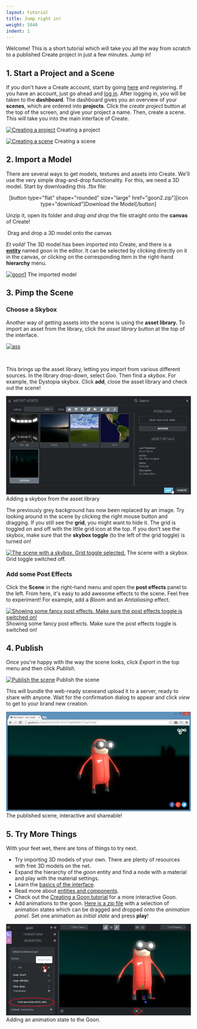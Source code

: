 ```yaml
---
layout: tutorial
title: Jump right in!
weight: 5840
indent: 1
---
```

Welcome! This is a short tutorial which will take you all the way from scratch to a published Create project in just a few minutes. Jump in!
<h2>1. Start a Project and a Scene</h2>
If you don't have a Create account, start by going <a href="https://app.goocreate.com/user/register" target="_blank">here</a> and registering. If you have an account, just go ahead and <a href="https://app.goocreate.com/user/login" target="_blank">log in</a>. After logging in, you will be taken to the <strong>dashboard</strong>. The dashboard gives you an overview of your <b>scenes</b>, which are ordered into <strong>projects</strong>. Click the <em>create project</em> button at the top of the screen, and give your project a name. Then, create a scene. This will take you into the main interface of Create.

<a href="http://goocreate.com/wp-content/uploads/sites/3/2014/08/create-project.jpg"><img class="size-full wp-image-1134" src="http://goocreate.com/wp-content/uploads/sites/3/2014/08/create-project.jpg" alt="Creating a project" /></a> Creating a project

<a href="http://goocreate.com/wp-content/uploads/sites/3/2014/08/create-scene.jpg"><img class="size-full wp-image-1133" src="http://goocreate.com/wp-content/uploads/sites/3/2014/08/create-scene.jpg" alt="Creating a scene" /></a> Creating a scene

<h2>2. Import a Model</h2>
There are several ways to get models, textures and assets into Create. We'll use the very simple drag-and-drop functionality. For this, we need a 3D model. Start by downloading this .fbx file:
<p style="text-align: center">[button type="flat" shape="rounded" size="large" href="goon2.zip"][icon type="download"]Download the Model[/button]</p>
Unzip it, open its folder and <em>drag and drop</em> the file straight onto the <strong>canvas</strong> of Create!

<a href="http://goocreate.com/wp-content/uploads/sites/3/2014/08/drag1.jpg"><img class="wp-image-1135 size-full" src="http://goocreate.com/wp-content/uploads/sites/3/2014/08/drag1.jpg" alt="" /></a> Drag and drop a 3D model onto the canvas

<em>Et voilá! </em>The 3D model has been imported into Create, and there is a <strong><a title="Entities and Components" href="//www.goocreate.com/learn/entities-and-components/" target="_blank">entity</a> </strong>named <em>goon</em> in the editor. It can be selected by clicking directly on it in the canvas, or clicking on the corresponding item in the right-hand <strong>hierarchy</strong> menu.

<a href="http://goocreate.com/wp-content/uploads/sites/3/2014/08/goon1.jpg"><img class="wp-image-1136 size-full" src="http://goocreate.com/wp-content/uploads/sites/3/2014/08/goon1.jpg" alt="goon1" /></a> The imported model

<h2>3. Pimp the Scene</h2>
<h3>Choose a Skybox</h3>
Another way of getting assets into the scene is using the <strong>asset library. </strong>To import an asset from the library, click the <em>asset library </em>button at the top of the interface.

<a href="http://goocreate.com/wp-content/uploads/sites/3/2014/08/ass.jpg"><img class="size-full wp-image-1137 aligncenter" src="http://goocreate.com/wp-content/uploads/sites/3/2014/08/ass.jpg" alt="ass" /></a>

&nbsp;

This brings up the asset library, letting you import from various different sources. In the library drop-down, select <em>Goo. </em>Then find a <em>skybox</em>. For example, the Dystopia skybox. Click <strong>add</strong>, close the asset library and check out the scene!

<a href="assetlib.jpg"><img class="size-full wp-image-650" src="assetlib.jpg" alt="Adding a skybox from the asset library" /></a> Adding a skybox from the asset library

The previously grey background has now been replaced by an image. Try looking around in the scene by clicking the right mouse button and dragging. If you still see the <strong>grid</strong>, you might want to hide it. The grid is toggled on and off with the little grid icon at the top. If you don't see the skybox, make sure that the <strong>skybox toggle</strong> (to the left of the grid toggle) is turned on!

<a href="http://goocreate.com/wp-content/uploads/sites/3/2014/08/skybx.jpg"><img class="size-full wp-image-1138" src="http://goocreate.com/wp-content/uploads/sites/3/2014/08/skybx.jpg" alt="The scene with a skybox. Grid toggle selected." /></a> The scene with a skybox. Grid toggle switched off.

<h3>Add some Post Effects</h3>
Click the <strong>Scene</strong> in the right-hand menu and open the <strong>post effects</strong> panel to the left. From here, it's easy to add awesome effects to the scene. Feel free to experiment! For example, add a <em>Bloom</em> and an <em>Antialiasing</em> effect.

<a href="http://goocreate.com/wp-content/uploads/sites/3/2014/08/pef.jpg"><img class="size-full wp-image-1139" src="http://goocreate.com/wp-content/uploads/sites/3/2014/08/pef.jpg" alt="Showing some fancy post effects. Make sure the post effects toggle is switched on!" /></a> Showing some fancy post effects. Make sure the post effects toggle is switched on!

<h2>4. Publish</h2>
Once you're happy with the way the scene looks, click <em>Export</em> in the top menu and then click <em>Publish</em>.

<a href="http://goocreate.com/wp-content/uploads/sites/3/2014/08/pub.jpg"><img class="size-full wp-image-1140" src="http://goocreate.com/wp-content/uploads/sites/3/2014/08/pub.jpg" alt="Publish the scene" /></a> Publish the scene

This will bundle the web-ready sceneand upload it to a server, ready to share with anyone. Wait for the confirmation dialog to appear and click <em>view </em>to get to your brand new creation.

<a href="done1.jpg"><img class="size-full wp-image-655" src="done1.jpg" alt="The published project, interactive and shareable!" /></a> The published scene, interactive and shareable!

<h2>5. Try More Things</h2>
With your feet wet, there are tons of things to try next.
<ul>
	<li>Try importing 3D models of your own. There are plenty of resources with free 3D models on the net.</li>
	<li>Expand the hierarchy of the <em>goon</em> entity and find a node with a material and play with the material settings.</li>
	<li>Learn the <a title="Interface Overview" href="/learn/interface-overview/">basics of the interface</a>.</li>
	<li>Read more about <a title="Entities and Components" href="/learn/entities-and-components/">entities and components</a>.</li>
	<li>Check out the <a title="Creating a Goon" href="/learn/creating-a-goon/">Creating a Goon tutorial</a> for a more interactive Goon.</li>
	<li>Add animations to the goon. <a href="goon_animations.zip">Here is a zip file</a> with a selection of animation states which can be dragged and dropped onto the<em> animation panel</em>. Set one animation as <em>initial state</em> and press <strong>play</strong>!</li>
</ul>

<a href="animation.jpg"><img class="size-full wp-image-656" src="animation.jpg" alt="Adding an animation state to the Goon." /></a> Adding an animation state to the Goon.
